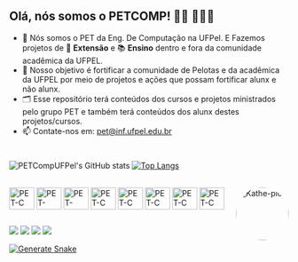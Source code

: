 ## Olá, nós somos o PETCOMP! 👨‍💻 👩🏽‍💻

- 🚻  Nós somos o PET da Eng. De Computação na UFPel. E Fazemos projetos de 📣 **Extensão** e 📚 **Ensino** dentro e fora da comunidade acadêmica da UFPEL.
- 🎯  Nosso objetivo é fortificar a comunidade de Pelotas e da acadêmica da UFPEL por meio de projetos e ações que possam fortificar alunx e não alunx.
- 🗂️ Esse repositório terá conteúdos dos cursos e projetos ministrados pelo grupo PET e também terá conteúdos dos alunx destes projetos/cursos.
- 📫 Contate-nos em: pet@inf.ufpel.edu.br
#
#
![PETCompUFPel's GitHub stats](https://github-readme-stats.vercel.app/api?username=PETCompUFPel&show_icons=true&theme=synthwave)
[![Top Langs](https://github-readme-stats.vercel.app/api/top-langs/?username=PETCompUFPel&layout=compact&theme=synthwave)](https://github.com/anuraghazra/github-readme-stats)
  
<div style="display: inline_block"><br>
  <img align="center" alt="PET-C" height="40" width="45" src="https://cdn.jsdelivr.net/gh/devicons/devicon/icons/c/c-original.svg">
  <img align="center" alt="PET-Python" height="40" width="45" src="https://cdn.jsdelivr.net/gh/devicons/devicon/icons/python/python-original-wordmark.svg">
  <img align="center" alt="PET-C++" height="40" width="45" src="https://cdn.jsdelivr.net/gh/devicons/devicon/icons/cplusplus/cplusplus-original.svg">
  <img align="center" alt="PET-C" height="40" width="45" src="https://cdn.jsdelivr.net/gh/devicons/devicon/icons/csharp/csharp-original.svg">
  <img align="center" alt="PET-C" height="40" width="45" src="https://cdn.jsdelivr.net/gh/devicons/devicon/icons/javascript/javascript-original.svg">
  <img align="center" alt="PET-C" height="40" width="45" src="https://cdn.jsdelivr.net/gh/devicons/devicon/icons/vscode/vscode-original.svg">
  <img align="center" alt="PET-C" height="40" width="45" src="https://cdn.jsdelivr.net/gh/devicons/devicon/icons/html5/html5-original.svg">
  <img align="center" alt="PET-C" height="40" width="45" src="https://cdn.jsdelivr.net/gh/devicons/devicon/icons/react/react-original-wordmark.svg">
 
  
          
  <img align="right" alt="Kathe-pic" height="95" style="border-radius:50px;" src="https://i.pinimg.com/originals/9d/9b/d1/9d9bd13afce1a798d22ecfd9897730ed.gif">
  
</div>
  

  ##
 
<div> 
  <a href="https://www.instagram.com/petcompufpel" target="_blank"><img src="https://img.shields.io/badge/-Instagram-%23E4405F?style=for-the-badge&logo=instagram&logoColor=white" target="_blank"></a>
  <a href = "mailto:pet@inf.ufpel.edu.br"><img src="https://img.shields.io/badge/-Gmail-%23333?style=for-the-badge&logo=gmail&logoColor=white" target="_blank"></a>
  <a href = "https://www.youtube.com/@PETComputacaoUFPel"><img src="https://img.shields.io/badge/YouTube-FF0000?style=for-the-badge&logo=youtube&logoColor=white" target="_blank"></a>
  <a href = "https://wp.ufpel.edu.br/petcomp/"><img src="https://img.shields.io/badge/website-000000?style=for-the-badge&logo=About.me&logoColor=white" target="_blank"></a>


</div>

[![Generate Snake](https://github.com/PETCompUFPel/PETCompUFPel/actions/workflows/main.yml/badge.svg?branch=main)](https://github.com/PETCompUFPel/PETCompUFPel/actions/workflows/main.yml)


